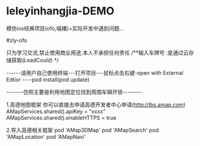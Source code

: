 # leleyinhangjia-DEMO
模仿ios经典项目(ofo,喵播)+实际开发中遇到问题...

#zly-ofo
 
只为学习交流,禁止使用商业用途,本人不承担任何责任
/**输入车牌号 :是通过云存储获取(LeadCould) */

------请用户自己使用终端---打开项目---鼠标点击右键-open with External Edtior ----pod install(pod update)

-------仿照主要是利用地图定位找到周围车辆开锁--------

1.高德地图框架 你可以直接去申请高德开发者中心申请(http://lbs.amap.com)
   AMapServices.shared().apiKey = "xxxx"
   AMapServices.shared().enableHTTPS = true

2.导入高德相关框架
pod 'AMap3DMap'
pod 'AMapSearch'
pod 'AMapLocation'
pod 'AMapNavi'
